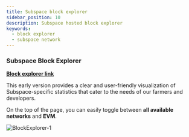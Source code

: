 ```yaml
---
title: Subspace block explorer
sidebar_position: 10
description: Subspace hosted block explorer
keywords:
  - block explorer
  - subspace network
---
```


### Subspace Block Explorer

**[Block explorer link](https://explorer.subspace.network/#/gemini-3f)**

This early version provides a clear and user-friendly visualization of Subspace-specific statistics that cater to the needs of our farmers and developers.

On the top of the page, you can easily toggle between **all available networks** and **EVM**. 

 ![BlockExplorer-1](/img/developers/BlockExplorer-1.png)